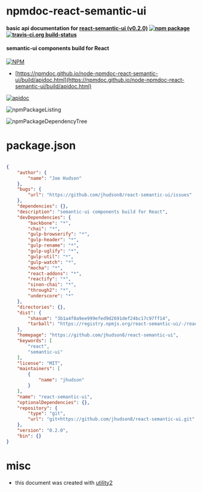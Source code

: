 # npmdoc-react-semantic-ui

#### basic api documentation for  [react-semantic-ui (v0.2.0)](https://github.com/jhudson8/react-semantic-ui)  [![npm package](https://img.shields.io/npm/v/npmdoc-react-semantic-ui.svg?style=flat-square)](https://www.npmjs.org/package/npmdoc-react-semantic-ui) [![travis-ci.org build-status](https://api.travis-ci.org/npmdoc/node-npmdoc-react-semantic-ui.svg)](https://travis-ci.org/npmdoc/node-npmdoc-react-semantic-ui)

#### semantic-ui components build for React

[![NPM](https://nodei.co/npm/react-semantic-ui.png?downloads=true&downloadRank=true&stars=true)](https://www.npmjs.com/package/react-semantic-ui)

- [https://npmdoc.github.io/node-npmdoc-react-semantic-ui/build/apidoc.html](https://npmdoc.github.io/node-npmdoc-react-semantic-ui/build/apidoc.html)

[![apidoc](https://npmdoc.github.io/node-npmdoc-react-semantic-ui/build/screenCapture.buildCi.browser.%252Ftmp%252Fbuild%252Fapidoc.html.png)](https://npmdoc.github.io/node-npmdoc-react-semantic-ui/build/apidoc.html)

![npmPackageListing](https://npmdoc.github.io/node-npmdoc-react-semantic-ui/build/screenCapture.npmPackageListing.svg)

![npmPackageDependencyTree](https://npmdoc.github.io/node-npmdoc-react-semantic-ui/build/screenCapture.npmPackageDependencyTree.svg)



# package.json

```json

{
    "author": {
        "name": "Joe Hudson"
    },
    "bugs": {
        "url": "https://github.com/jhudson8/react-semantic-ui/issues"
    },
    "dependencies": {},
    "description": "semantic-ui components build for React",
    "devDependencies": {
        "backbone": "*",
        "chai": "*",
        "gulp-browserify": "*",
        "gulp-header": "*",
        "gulp-rename": "*",
        "gulp-uglify": "*",
        "gulp-util": "*",
        "gulp-watch": "*",
        "mocha": "*",
        "react-addons": "*",
        "reactify": "*",
        "sinon-chai": "*",
        "through2": "*",
        "underscore": "*"
    },
    "directories": {},
    "dist": {
        "shasum": "3b1a4f0a9ee999efed9d2691def24bc17c97ff14",
        "tarball": "https://registry.npmjs.org/react-semantic-ui/-/react-semantic-ui-0.2.0.tgz"
    },
    "homepage": "https://github.com/jhudson8/react-semantic-ui",
    "keywords": [
        "react",
        "semantic-ui"
    ],
    "license": "MIT",
    "maintainers": [
        {
            "name": "jhudson"
        }
    ],
    "name": "react-semantic-ui",
    "optionalDependencies": {},
    "repository": {
        "type": "git",
        "url": "git+https://github.com/jhudson8/react-semantic-ui.git"
    },
    "version": "0.2.0",
    "bin": {}
}
```



# misc
- this document was created with [utility2](https://github.com/kaizhu256/node-utility2)

